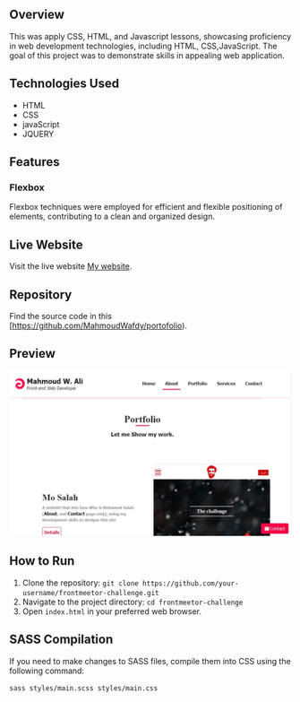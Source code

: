 ## Overview
This was apply CSS, HTML, and Javascript lessons, showcasing proficiency in web development technologies, including HTML, CSS,JavaScript. The goal of this project was to demonstrate skills in appealing web application.

## Technologies Used
- HTML
- CSS
- javaScript
- JQUERY

## Features

### Flexbox 
Flexbox  techniques were employed for efficient and flexible positioning of elements, contributing to a clean and organized design.

## Live Website
Visit the live website [My website](https://mahmoudwafdy.github.io/portofolio/).

## Repository
Find the source code in this [https://github.com/MahmoudWafdy/portofolio).

## Preview
![website photo](./images/1.JPG) 


## How to Run
1. Clone the repository: `git clone https://github.com/your-username/frontmeetor-challenge.git`
2. Navigate to the project directory: `cd frontmeetor-challenge`
3. Open `index.html` in your preferred web browser.

## SASS Compilation
If you need to make changes to SASS files, compile them into CSS using the following command:
```bash
sass styles/main.scss styles/main.css
